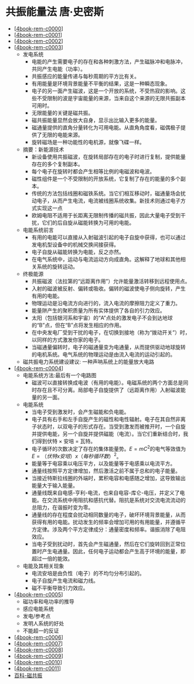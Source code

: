 # 共振能量法 唐·史密斯

- [[4book-rem-c0000]]
- [[4book-rem-c0001]]
- [[4book-rem-c0002]]
- [[4book-rem-c0003]]
  - 发电系统
    - 电能的产生需要电子的存在和各种刺激方法，产生磁脉冲和电脉冲，共同产生电能（功率）。
    - 共振感应的能量传递与每秒周期的平方比有关。
    - 有用能量是环境背景能量不平衡的结果，这是一种瞬态现象。
    - 电子的另一面产生磁波，这是一个开放的系统，不受热寂的影响。这些不受限制的波是宇宙能量的来源，当来自这个来源的无限共振副本可用时。
    - 无限能量的关键是磁共振。
    - 磁共振能量显然会放大自身，显示出比输入更多的能量。
    - 磁通量提供的直角分量转化为可用电能。从直角角度看，磁偶极子提供了无限的电能来源。
    - 旋转磁场是一种功能性的电机源，就像飞碟一样。
  - 摘要：新能源技术
    - 新设备使用共振磁波，在旋转局部存在的电子时进行复制，提供能量存在的多个复制副本。
    - 每个电子在旋转时都会产生相等比例的电磁波和电波。
    - 磁性组件是一个不受限制的开放系统，它复制了存在的能量的多个副本。
    - 传统的方法包括线圈和磁铁系统。当它们相互移动时，磁通量场会扰动电子，从而产生电流，电流被线圈系统收集。新技术则通过电子方式实现这一点
    - 欧姆电阻不适用于长距离无限制传播的磁共振，因此大量电子受到干扰，它们的后自旋从磁能转换为可用的电能。
  - 电能系统前言
    - 有用的电能可以直接从入射磁波引起的电子自旋中获得，也可以通过发电机型设备中的机械交换间接获得。
    - 电子自旋从磁能转换为电能，反之亦然。
    - 在电气系统中，运动与电流运动方向成直角。这解释了地球和其他相关系统的旋转运动。
  - 终极能源
    - 共振磁波（法拉第的“远距离作用”）允许能量激活转移到远程使用点。
    - 入射的磁波被反射、偏转或吸收。偏转的磁波使电子侧向旋转，产生有用的电能。
    - 物理运动是沿电流方向进行的，流入电流的摩擦阻力定义了重力。
    - 能量阱产生的聚积质量为所有实体提供了各自的引力效应。
    - 太阳（包括银河系和宇宙）的“A”点处的激发电子不会到达地球的“B”点，但在“B”点将发生相应的作用。
    - 在中央发电厂受到干扰的电子，在切换到接地（称为“拨动开关”）时，以同样的方式激发你家的电子。
    - 当磁通量偏转时，电子的磁通量变为电通量，从而提供驱动地球旋转的电机系统。电气系统的物理运动是由流入电流的运动引起的。
  - 磁共振电力系统建设建议: 一种声呐系统上的能量放大电路
- [[4book-rem-c0004]]
  - 电能系统方法:最后有一个电路图
    - 磁波可以直接转换成电波（有用的电能）。电磁系统的两个方面总是同时存在且不可分离。局部电子自旋提供了（远距离作用）入射磁波能量的另一面。
  - 电能系统
    - 当电子受到激发时，会产生磁能和负电能。
    - 电子具有右手和左手自旋产生的磁性和电性辐射。电子在其自然非离子状态时，以双电子的形式存在。当受到激发而被推开时，一个自旋并提供电能，另一个自旋并提供磁能（电流）。当它们重新结合时，我们得到伏特 × 安培 = 瓦特。
    - 电子循环的次数决定了存在的集体能量势。$E=mC^2$的电气等效值为$E=（伏特x安培）x（每秒循环数）^2$。
    - 能量等于电容乘以电压平方，以及能量等于电感乘以电流平方。
    - 通量线按照平方定律增加，然后激活之前不属于总和的电子能量。
    - 当接近特斯拉线圈的外端时，累积电容和电感随之增加，这导致输出能量大于输入能量。
    - 通量线既来自电感-亨利-电流，也来自电容-库仑-电压，并定义了电能。在交流系统中用阻抗和感抗代替。阻抗是系统对交流电流流动的总阻力，在谐振时变为零。
    - 通量线的存在程度会扰动相同数量的电子，破坏环境背景能量，从而获得有用的电能。扰动发生的频率会增加可用的有用能量，并遵循平方定律。涉及两个平方定律成分：通量密度和频率。谐振消除了电阻效应。
    - 当电子受到扰动时，首先会产生磁通量，然后在它们旋转回到正常位置时产生电通量。因此，任何电子运动都会产生高于环境的能量，即超过一倍的能效。
  - 电能及其相关现象
    - 电流安培是由负性（电子）的不均匀分布引起的。
    - 电子自旋产生电流和磁力线。
    - 磁不平衡导致引力效应。
- [[4book-rem-c0005]]
  - 磁功率和电功率的推导
  - 感应电能系统
  - 发电/参考点
  - 发明人系统的好处
  - 不能超一的反证
- [[4book-rem-c0006]]
- [[4book-rem-c0007]]
- [[4book-rem-c0008]]
- [[4book-rem-c0009]]
- [[4book-rem-c0010]]
- [[4book-rem-c0011]]
- [百科-磁共振](https://baike.baidu.com/item/%E7%A3%81%E5%85%B1%E6%8C%AF/1019178)

[//begin]: # "Autogenerated link references for markdown compatibility"
[4book-rem-c0000]: 4book-rem-c0000.md "唐·史密斯介绍"
[4book-rem-c0001]: c0001/4book-rem-c0001.md "偶极变压器发电机说明"
[4book-rem-c0002]: c0002/4book-rem-c0002.md "TransWorld Energy公司"
[4book-rem-c0003]: c0003/4book-rem-c0003.md "发电系统"
[4book-rem-c0004]: c0004/4book-rem-c0004.md "电能系统方法"
[4book-rem-c0005]: c0005/4book-rem-c0005.md "磁功率和电功率的推导"
[4book-rem-c0006]: c0006/4book-rem-c0006.md "美国能源赤字的答案"
[4book-rem-c0007]: c0007/4book-rem-c0007.md "E.E.S. II背景信息和概念"
[4book-rem-c0008]: c0008/4book-rem-c0008.md "电气原理：术语与安全"
[4book-rem-c0009]: c0009/4book-rem-c0009.md "变压器发电机磁共振转化为电能"
[4book-rem-c0010]: c0010/4book-rem-c0010.md "设备原理"
[4book-rem-c0011]: c0011/4book-rem-c0011.md "唐•史密斯设计之一的实施"
[//end]: # "Autogenerated link references"